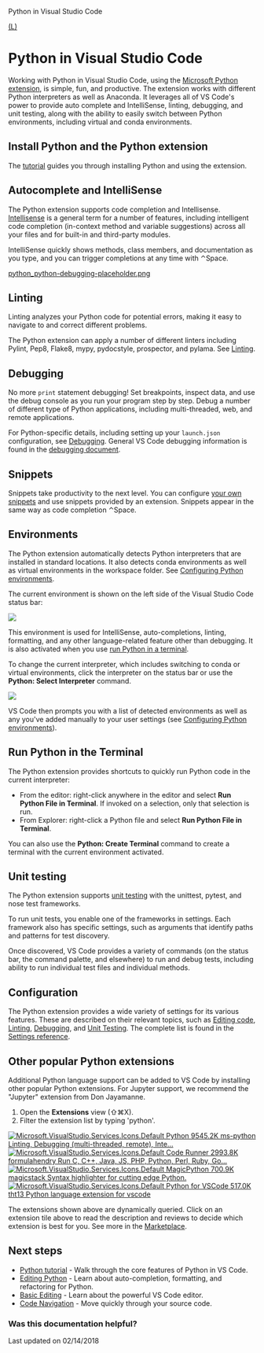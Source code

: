 Python in Visual Studio Code

[(L)](https://github.com/Microsoft/vscode-docs/blob/master/docs/languages/python.md)

# Python in Visual Studio Code

Working with Python in Visual Studio Code, using the [Microsoft Python extension](https://marketplace.visualstudio.com/items?itemName=ms-python.python), is simple, fun, and productive. The extension works with different Python interpreters as well as Anaconda. It leverages all of VS Code's power to provide auto complete and IntelliSense, linting, debugging, and unit testing, along with the ability to easily switch between Python environments, including virtual and conda environments.

## Install Python and the Python extension

The [tutorial](https://code.visualstudio.com/docs/python/python-tutorial) guides you through installing Python and using the extension.

## Autocomplete and IntelliSense

The Python extension supports code completion and Intellisense. [Intellisense](https://code.visualstudio.com/docs/editor/intellisense) is a general term for a number of features, including intelligent code completion (in-context method and variable suggestions) across all your files and for built-in and third-party modules.

IntelliSense quickly shows methods, class members, and documentation as you type, and you can trigger completions at any time with ⌃Space.

[python_python-debugging-placeholder.png](../_resources/81be11da281ab19c7007a464c3703d7f.bin)

## Linting

Linting analyzes your Python code for potential errors, making it easy to navigate to and correct different problems.

The Python extension can apply a number of different linters including Pylint, Pep8, Flake8, mypy, pydocstyle, prospector, and pylama. See [Linting](https://code.visualstudio.com/docs/python/linting).

## Debugging

No more `print` statement debugging! Set breakpoints, inspect data, and use the debug console as you run your program step by step. Debug a number of different type of Python applications, including multi-threaded, web, and remote applications.

For Python-specific details, including setting up your `launch.json` configuration, see [Debugging](https://code.visualstudio.com/docs/python/debugging). General VS Code debugging information is found in the [debugging document](https://code.visualstudio.com/docs/editor/debugging).

## Snippets

Snippets take productivity to the next level. You can configure [your own snippets](https://code.visualstudio.com/docs/editor/userdefinedsnippets) and use snippets provided by an extension. Snippets appear in the same way as code completion ⌃Space.

## Environments

The Python extension automatically detects Python interpreters that are installed in standard locations. It also detects conda environments as well as virtual environments in the workspace folder. See [Configuring Python environments](https://code.visualstudio.com/docs/python/environments).

The current environment is shown on the left side of the Visual Studio Code status bar:

![](../_resources/595f4303e2ba41181bc435bbde9744d1.png)

This environment is used for IntelliSense, auto-completions, linting, formatting, and any other language-related feature other than debugging. It is also activated when you use [run Python in a terminal](https://code.visualstudio.com/docs/languages/python#_run-python-in-the-terminal).

To change the current interpreter, which includes switching to conda or virtual environments, click the interpreter on the status bar or use the **Python: Select Interpreter** command.

![](../_resources/08ee9afae7031c3a5562eb1dab4bce4f.png)

VS Code then prompts you with a list of detected environments as well as any you've added manually to your user settings (see [Configuring Python environments](https://code.visualstudio.com/docs/python/environments)).

## Run Python in the Terminal

The Python extension provides shortcuts to quickly run Python code in the current interpreter:

- From the editor: right-click anywhere in the editor and select **Run Python File in Terminal**. If invoked on a selection, only that selection is run.
- From Explorer: right-click a Python file and select **Run Python File in Terminal**.

You can also use the **Python: Create Terminal** command to create a terminal with the current environment activated.

## Unit testing

The Python extension supports [unit testing](https://code.visualstudio.com/docs/python/unit-testing) with the unittest, pytest, and nose test frameworks.

To run unit tests, you enable one of the frameworks in settings. Each framework also has specific settings, such as arguments that identify paths and patterns for test discovery.

Once discovered, VS Code provides a variety of commands (on the status bar, the command palette, and elsewhere) to run and debug tests, including ability to run individual test files and individual methods.

## Configuration

The Python extension provides a wide variety of settings for its various features. These are described on their relevant topics, such as [Editing code](https://code.visualstudio.com/docs/python/editing), [Linting](https://code.visualstudio.com/docs/python/linting), [Debugging](https://code.visualstudio.com/docs/python/debugging), and [Unit Testing](https://code.visualstudio.com/docs/python/unit-testing). The complete list is found in the [Settings reference](https://code.visualstudio.com/docs/python/settings-reference).

## Other popular Python extensions

Additional Python language support can be added to VS Code by installing other popular Python extensions. For Jupyter support, we recommend the "Jupyter" extension from Don Jayamanne.

1. Open the **Extensions** view (⇧⌘X).
2. Filter the extension list by typing 'python'.

[ ![Microsoft.VisualStudio.Services.Icons.Default](../_resources/1854b08961029295351e3d80e6f0d40d.png)   Python  9545.2K ms-python      Linting, Debugging (multi-threaded, remote), Inte...](https://marketplace.visualstudio.com/items?itemName=ms-python.python)[ ![Microsoft.VisualStudio.Services.Icons.Default](../_resources/bc61c007fc4b978c881a7a241a32ced3.png)   Code Runner  2993.8K formulahendry      Run C, C++, Java, JS, PHP, Python, Perl, Ruby, Go...](https://marketplace.visualstudio.com/items?itemName=formulahendry.code-runner)[ ![Microsoft.VisualStudio.Services.Icons.Default](../_resources/3e787b1c610f27459d3f3229c1edf80b.png)   MagicPython  700.9K magicstack      Syntax highlighter for cutting edge Python.](https://marketplace.visualstudio.com/items?itemName=magicstack.MagicPython)[ ![Microsoft.VisualStudio.Services.Icons.Default](../_resources/03968e0a8a2a48a69563bc140f75efca.png)   Python for VSCode  517.0K tht13      Python language extension for vscode](https://marketplace.visualstudio.com/items?itemName=tht13.python)

The extensions shown above are dynamically queried. Click on an extension tile above to read the description and reviews to decide which extension is best for you. See more in the [Marketplace](https://marketplace.visualstudio.com/vscode).

## Next steps

- [Python tutorial](https://code.visualstudio.com/docs/python/python-tutorial) - Walk through the core features of Python in VS Code.
- [Editing Python](https://code.visualstudio.com/docs/python/editing) - Learn about auto-completion, formatting, and refactoring for Python.
- [Basic Editing](https://code.visualstudio.com/docs/editor/codebasics) - Learn about the powerful VS Code editor.
- [Code Navigation](https://code.visualstudio.com/docs/editor/editingevolved) - Move quickly through your source code.

### Was this documentation helpful?

Last updated on 02/14/2018